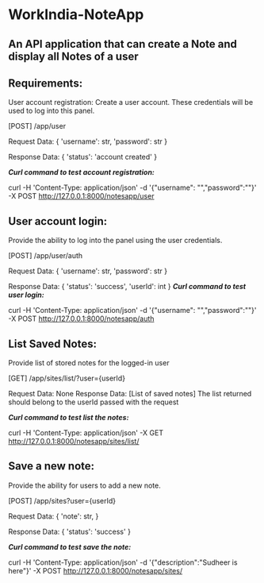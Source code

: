 # WorkIndia-NoteApp
## An API application that can create a Note and display all Notes of a user

## Requirements:
User account registration:
Create a user account. These credentials will be used to log into this panel.

[POST] /app/user

Request Data: { 'username': str, 'password': str }

Response Data: { 'status': 'account created' }

***Curl command to test account registration:***

curl -H 'Content-Type: application/json' -d '{"username": "<anyusername>","password":"<anypassword>"}' -X POST http://127.0.0.1:8000/notesapp/user
  
## User account login:
Provide the ability to log into the panel using the user credentials.

[POST] /app/user/auth

Request Data: { 'username': str, 'password': str }

Response Data: { 'status': 'success', 'userId': int }
***Curl command to test user login:***

curl -H 'Content-Type: application/json' -d '{"username": "<anyusername>","password":"<anypassword>"}' -X POST http://127.0.0.1:8000/notesapp/auth
  
## List Saved Notes:
Provide list of stored notes for the logged-in user

[GET] /app/sites/list/?user={userId}

Request Data: None Response Data: [List of saved notes] The list returned should belong to the userId passed with the request

***Curl command to test list the notes:***

curl -H 'Content-Type: application/json' -X GET http://127.0.0.1:8000/notesapp/sites/list/<UserId>
  
## Save a new note:
Provide the ability for users to add a new note.

[POST] /app/sites?user={userId}

Request Data: { 'note': str, }

Response Data: { 'status': 'success' }

***Curl command to test save the note:***

curl -H 'Content-Type: application/json' -d '{"description":"Sudheer is here"}' -X POST http://127.0.0.1:8000/notesapp/sites/<UserId>
